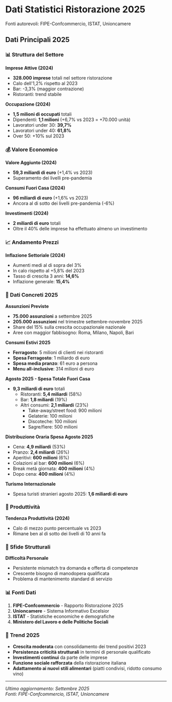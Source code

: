 # Dati Statistici Ristorazione 2025

Fonti autorevoli: FIPE-Confcommercio, ISTAT, Unioncamere

## Dati Principali 2025

### 📊 Struttura del Settore

**Imprese Attive (2024)**
- **328.000 imprese** totali nel settore ristorazione
- Calo dell'1,2% rispetto al 2023
- Bar: -3,3% (maggior contrazione)
- Ristoranti: trend stabile

**Occupazione (2024)**
- **1,5 milioni di occupati** totali
- Dipendenti: **1,1 milioni** (+6,7% vs 2023 = +70.000 unità)
- Lavoratori under 30: **39,7%**
- Lavoratori under 40: **61,8%**
- Over 50: +10% sul 2023

### 💰 Valore Economico

**Valore Aggiunto (2024)**
- **59,3 miliardi di euro** (+1,4% vs 2023)
- Superamento dei livelli pre-pandemia

**Consumi Fuori Casa (2024)**
- **96 miliardi di euro** (+1,6% vs 2023)
- Ancora al di sotto dei livelli pre-pandemia (-6%)

**Investimenti (2024)**
- **2 miliardi di euro** totali
- Oltre il 40% delle imprese ha effettuato almeno un investimento

### 📈 Andamento Prezzi

**Inflazione Settoriale (2024)**
- Aumenti medi al di sopra del 3%
- In calo rispetto al +5,8% del 2023
- Tasso di crescita 3 anni: **14,6%**
- Inflazione generale: **15,4%**

### 🎯 Dati Concreti 2025

**Assunzioni Previste**
- **75.000 assunzioni** a settembre 2025
- **205.000 assunzioni** nel trimestre settembre-novembre 2025
- Share del 15% sulla crescita occupazionale nazionale
- Aree con maggior fabbisogno: Roma, Milano, Napoli, Bari

**Consumi Estivi 2025**
- **Ferragosto**: 5 milioni di clienti nei ristoranti
- **Spesa Ferragosto**: 1 miliardo di euro
- **Spesa media pranzo**: 61 euro a persona
- **Menu all-inclusive**: 314 milioni di euro

**Agosto 2025 - Spesa Totale Fuori Casa**
- **9,3 miliardi di euro** totali
  - Ristoranti: **5,4 miliardi** (58%)
  - Bar: **1,8 miliardi** (19%)
  - Altri consumi: **2,1 miliardi** (23%)
    - Take-away/street food: 900 milioni
    - Gelaterie: 100 milioni
    - Discoteche: 100 milioni
    - Sagre/fiere: 500 milioni

**Distribuzione Oraria Spesa Agosto 2025**
- Cena: **4,9 miliardi** (53%)
- Pranzo: **2,4 miliardi** (26%)
- Aperitivi: **600 milioni** (6%)
- Colazioni al bar: **600 milioni** (6%)
- Break metà giornata: **400 milioni** (4%)
- Dopo cena: **400 milioni** (4%)

**Turismo Internazionale**
- Spesa turisti stranieri agosto 2025: **1,6 miliardi di euro**

### 🏢 Produttività

**Tendenza Produttività (2024)**
- Calo di mezzo punto percentuale vs 2023
- Rimane ben al di sotto dei livelli di 10 anni fa

### 🎯 Sfide Strutturali

**Difficoltà Personale**
- Persistente mismatch tra domanda e offerta di competenze
- Crescente bisogno di manodopera qualificata
- Problema di mantenimento standard di servizio

### 📊 Fonti Dati

1. **FIPE-Confcommercio** - Rapporto Ristorazione 2025
2. **Unioncamere** - Sistema Informativo Excelsior
3. **ISTAT** - Statistiche economiche e demografiche
4. **Ministero del Lavoro e delle Politiche Sociali**

### 🎯 Trend 2025

- **Crescita moderata** con consolidamento dei trend positivi 2023
- **Persistenza criticità strutturali** in termini di personale qualificato
- **Investimenti continui** da parte delle imprese
- **Funzione sociale rafforzata** della ristorazione italiana
- **Adattamento ai nuovi stili alimentari** (piatti condivisi, ridotto consumo vino)

---

*Ultimo aggiornamento: Settembre 2025*  
*Fonti: FIPE-Confcommercio, ISTAT, Unioncamere*